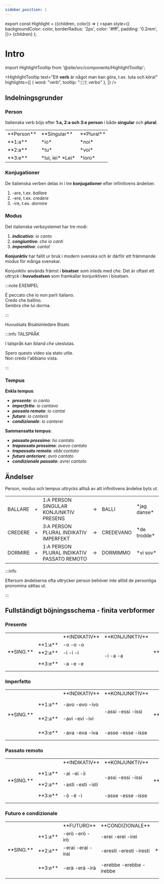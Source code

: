 ```yaml
---
sidebar_position: 1
---
```


export const Highlight = ({children, color}) => (
  <span
    style={{
      backgroundColor: color,
      borderRadius: '2px',
      color: '#fff',
      padding: '0.2rem',
    }}>
    {children}
  </span>
);

# <Highlight color="#0f025b">Intro</Highlight>

import HighlightTooltip from '@site/src/components/HighlightTooltip';

<HighlightTooltip
  text="Ett <strong>verb</strong> är något man kan göra, t.ex. tuta och köra!"
  highlights={[
    { word: "verb", tooltip: "🇮🇹 verbo" },
  ]}
/>

## <Highlight color="#0f025b">Indelningsgrunder</Highlight>

### <Highlight color="#0f025b">Person</Highlight>

Italienska verb böjs efter **1:a, 2:a och 3:e person** i både **singular** och **plural**.

<table>
  <tbody>
  <tr>
      <td> **Person**</td>
      <td> **Singular**</td>
      <td> **Plural**</td>
      </tr>
    <tr>
      <td> **1:a**</td>
      <td> *io*</td>
      <td> *noi*</td>
    </tr>
    <tr>
      <td> **2:a**</td>
      <td> *tu*</td>
      <td> *voi*</td>
    </tr>
    <tr>
      <td> **3:e**</td>
      <td> *lui, lei*      
      *Lei*</td>
      <td> *loro*</td>
    </tr>
  </tbody>
</table>


### <Highlight color="#0f025b">Konjugationer</Highlight>

De italienska verben delas in i tre **konjugationer** efter infinitivens ändelser.

1. <span className="highlight-blue">-are</span>, t.ex. *<span className="highlight-blue">ballare</span>*
2. <span className="highlight-red">-ere</span>, t.ex. *<span className="highlight-red">credere</span>*
3. <span className="highlight-green">-ire</span>, t.ex. *<span className="highlight-green">dormire</span>*

### <Highlight color="#0f025b">Modus</Highlight>

Det italienska verbsystemet har tre modi:

1. ***indicativo***: *io canto*
2. ***congiuntivo***: *che io canti*
3. ***imperativo***: *canta!*

**Konjunktiv** har fallit ur bruk i modern svenska och är därför ett främmande modus för många svenskar. 

Konjunktiv används främst i **bisatser** som inleds med *che*. Det är oftast ett uttryck i **huvudsatsen** som framkallar konjunktiven i bisatsen. 

:::note EXEMPEL

<span className="highlight-blue">É peccato</span> <span className="highlight-aqua">che</span> <span className="highlight-red">io non parli italiano</span>.      
<span className="highlight-blue">Credo</span> <span className="highlight-aqua">che</span> <span className="highlight-red">ballino</span>.      
<span className="highlight-blue">Sembra</span> <span className="highlight-aqua">che</span> <span className="highlight-red">lui dorma</span>.      

:::

<div class="subject-box">
  <span class="blue-dot"></span>
  <span class="subject-text">Huvudsats</span>
    <span class="aqua-dot"></span>
  <span class="subject-text">Bisatsinledare</span>
    <span class="red-dot"></span>
  <span class="subject-text">Bisats</span>
</div>

:::info TALSPRÅK

I talspråk kan ibland *che* uteslutas.

<span className="highlight-blue">Spero</span> <span className="highlight-red">questo video sia stato utile</span>.     
<span className="highlight-blue">Non credo</span> <span className="highlight-red">l'abbiano vista</span>.  


:::

### <Highlight color="#0f025b">Tempus</Highlight>

**Enkla tempus**:

- ***presente***: *io canto*
- ***imperfetto***: *io cantavo*
- ***passato remoto***: *io cantai*
- ***futuro***: *io canterò*
- ***condizionale***: *io canterei*

**Sammansatta tempus**:

- ***passato prossimo***: *ho cantato*
- ***trapassato prossimo***: *avevo cantato*
- ***trapassato remoto***: *ebbi contato*
- ***futuro anteriore***: *avrò cantato*
- ***condizionale passato***: *avrei cantato*

## <Highlight color="#0f025b">Ändelser</Highlight>

<span className="highlight-aqua">Person</span>, <span className="highlight-yellowgreen">modus</span> och <span className="highlight-purple">tempus</span> uttrycks alltså av att infinitivens ändelse byts ut.

<table>
<tbody>
<tr>
<td style={{ textAlign: 'center' }}><span className="highlight-blue">BALLARE</span></td>
<td><div style={{ padding: '10px', fontSize: '30px', color: 'var(--highlight)', textAlign: 'center' }}> + </div></td>
<td style={{ textAlign: 'center' }}><span className="highlight-aqua">1:A PERSON SINGULAR</span>     
<span className="highlight-yellowgreen">KONJUNKTIV</span>      
<span className="highlight-purple">PRESENS</span></td>
<td><div style={{ padding: '10px', fontSize: '30px', color: 'var(--highlight)', textAlign: 'center' }}> → </div></td>
<td style={{ textAlign: 'center' }}><span className="highlight-blue">BALLI</span></td>
<td>*jag danse*</td>
</tr>
<tr>
<td style={{ textAlign: 'center' }}><span className="highlight-red">CREDERE</span></td>
<td><div style={{ padding: '10px', fontSize: '30px', color: 'var(--highlight)', textAlign: 'center' }}> + </div></td>
<td style={{ textAlign: 'center' }}><span className="highlight-aqua">3:A PERSON PLURAL</span>     
<span className="highlight-yellowgreen">INDIKATIV</span>      
<span className="highlight-purple">IMPERFEKT</span></td>
<td><div style={{ padding: '10px', fontSize: '30px', color: 'var(--highlight)', textAlign: 'center' }}> → </div></td>
<td style={{ textAlign: 'center' }}><span className="highlight-red">CREDEVANO</span></td>
<td>*de trodde*</td>
</tr>
<tr>
<td style={{ textAlign: 'center' }}><span className="highlight-green">DORMIRE</span></td>
<td><div style={{ padding: '10px', fontSize: '30px', color: 'var(--highlight)', textAlign: 'center' }}> + </div></td>
<td style={{ textAlign: 'center' }}><span className="highlight-aqua">1:A PERSON PLURAL</span>     
<span className="highlight-yellowgreen">INDIKATIV</span>      
<span className="highlight-purple">PASSATO REMOTO</span></td>
<td><div style={{ padding: '10px', fontSize: '30px', color: 'var(--highlight)', textAlign: 'center' }}> → </div></td>
<td style={{ textAlign: 'center' }}><span className="highlight-green">DORMIMMO</span></td>
<td>*vi sov*</td>
</tr>
</tbody>
</table>

:::info

Eftersom ändelserna ofta uttrycker person behöver inte alltid de personliga pronomina sättas ut.

:::

## <Highlight color="#0f025b">Fullständigt böjningsschema - finita verbformer</Highlight>

### <Highlight color="#0f025b">Presente</Highlight>


<table>
<tbody>
<tr>
<td rowspan="4">**SING.**</td>
<td></td>
<td>**INDIKATIV**</td>
<td>**KONJUNKTIV**</td>
<td rowspan="4">**PLUR.**</td>
<td>**INDIKATIV**</td>
<td>**KONJUNKTIV**</td>
</tr>
<tr>
<td>**1:a**</td>
<td style={{ textAlign: 'center' }}><span className="highlight-blue">-o</span>     
<span className="highlight-red">-o</span>     
<span className="highlight-green">-o</span></td>
<td rowspan="3" style={{ textAlign: 'center' }}><span className="highlight-blue">-i</span>     
<span className="highlight-red">-a</span>     
<span className="highlight-green">-a</span></td>
<td colspan="2" style={{ textAlign: 'center' }}><span className="highlight-blue">-iamo</span>     
<span className="highlight-red">-iamo</span>     
<span className="highlight-green">-iamo</span></td>     
</tr>
<tr>
<td>**2:a**</td>
<td style={{ textAlign: 'center' }}><span className="highlight-blue">-i</span>     
<span className="highlight-red">-i</span>     
<span className="highlight-green">-i</span></td>
<td style={{ textAlign: 'center' }}><span className="highlight-blue">-ate</span>     
<span className="highlight-red">-ete</span>     
<span className="highlight-green">-ite</span></td>     <td style={{ textAlign: 'center' }}><span className="highlight-blue">-iate</span>     
<span className="highlight-red">-iate</span>     
<span className="highlight-green">-iate</span></td>
</tr>
<tr>
<td>**3:e**</td>
<td style={{ textAlign: 'center' }}><span className="highlight-blue">-a</span>     
<span className="highlight-red">-e</span>     
<span className="highlight-green">-e</span></td>
<td style={{ textAlign: 'center' }}><span className="highlight-blue">-ano</span>     
<span className="highlight-red">-ono</span>     
<span className="highlight-green">-ono</span></td>   <td style={{ textAlign: 'center' }}><span className="highlight-blue">-ino</span>     
<span className="highlight-red">-ano</span>     
<span className="highlight-green">-ano</span></td>
</tr>
</tbody>
</table>

### <Highlight color="#0f025b">Imperfetto</Highlight>


<table>
<tbody>
<tr>
<td rowspan="4">**SING.**</td>
<td></td>
<td>**INDIKATIV**</td>
<td>**KONJUNKTIV**</td>
<td rowspan="4">**PLUR.**</td>
<td>**INDIKATIV**</td>
<td>**KONJUNKTIV**</td>
</tr>
<tr>
<td>**1:a**</td>
<td style={{ textAlign: 'center' }}><span className="highlight-blue">-avo</span>     
<span className="highlight-red">-evo</span>     
<span className="highlight-green">-ivo</span></td>
<td rowspan="2" style={{ textAlign: 'center' }}><span className="highlight-blue">-assi</span>     
<span className="highlight-red">-essi</span>     
<span className="highlight-green">-issi</span></td>
<td style={{ textAlign: 'center' }}><span className="highlight-blue">-avamo</span>     
<span className="highlight-red">-evamo</span>     
<span className="highlight-green">-ivamo</span></td><td style={{ textAlign: 'center' }}><span className="highlight-blue">-assimo</span>     
<span className="highlight-red">-essimo</span>     
<span className="highlight-green">-issimo</span></td>       
</tr>
<tr>
<td>**2:a**</td>
<td style={{ textAlign: 'center' }}><span className="highlight-blue">-avi</span>     
<span className="highlight-red">-evi</span>     
<span className="highlight-green">-ivi</span></td>
<td style={{ textAlign: 'center' }}><span className="highlight-blue">-avate</span>     
<span className="highlight-red">-evate</span>     
<span className="highlight-green">-ivate</span></td>     <td style={{ textAlign: 'center' }}><span className="highlight-blue">-aste</span>     
<span className="highlight-red">-este</span>     
<span className="highlight-green">-iste</span></td>
</tr>
<tr>
<td>**3:e**</td>
<td style={{ textAlign: 'center' }}><span className="highlight-blue">-ava</span>     
<span className="highlight-red">-eva</span>     
<span className="highlight-green">-iva</span></td>
<td style={{ textAlign: 'center' }}><span className="highlight-blue">-asse</span>     
<span className="highlight-red">-esse</span>     
<span className="highlight-green">-isse</span></td>
<td style={{ textAlign: 'center' }}><span className="highlight-blue">-avano</span>     
<span className="highlight-red">-evano</span>     
<span className="highlight-green">-ivano</span></td>   <td style={{ textAlign: 'center' }}><span className="highlight-blue">-assero</span>     
<span className="highlight-red">-essero</span>     
<span className="highlight-green">-issero</span></td>
</tr>
</tbody>
</table>

### <Highlight color="#0f025b">Passato remoto</Highlight>

<table>
<tbody>
<tr>
<td rowspan="4">**SING.**</td>
<td></td>
<td>**INDIKATIV**</td>
<td>**KONJUNKTIV**</td>
<td rowspan="4">**PLUR.**</td>
<td>**INDIKATIV**</td>
<td>**KONJUNKTIV**</td>
</tr>
<tr>
<td>**1:a**</td>
<td style={{ textAlign: 'center' }}><span className="highlight-blue">-ai</span>     
<span className="highlight-red">-ei</span>     
<span className="highlight-green">-ii</span></td>
<td rowspan="2" style={{ textAlign: 'center' }}><span className="highlight-blue">-assi</span>     
<span className="highlight-red">-essi</span>     
<span className="highlight-green">-issi</span></td>
<td style={{ textAlign: 'center' }}><span className="highlight-blue">-ammo</span>     
<span className="highlight-red">-emmo</span>     
<span className="highlight-green">-immo</span></td><td style={{ textAlign: 'center' }}><span className="highlight-blue">-assimo</span>     
<span className="highlight-red">-essimo</span>     
<span className="highlight-green">-issimo</span></td>       
</tr>
<tr>
<td>**2:a**</td>
<td style={{ textAlign: 'center' }}><span className="highlight-blue">-asti</span>     
<span className="highlight-red">-esti</span>     
<span className="highlight-green">-isti</span></td>
<td colspan="2" style={{ textAlign: 'center' }}><span className="highlight-blue">-aste</span>     
<span className="highlight-red">-este</span>     
<span className="highlight-green">-iste</span></td>     
</tr>
<tr>
<td>**3:e**</td>
<td style={{ textAlign: 'center' }}><span className="highlight-blue">-ò</span>     
<span className="highlight-red">-é</span>     
<span className="highlight-green">-ì</span></td>
<td style={{ textAlign: 'center' }}><span className="highlight-blue">-asse</span>     
<span className="highlight-red">-esse</span>     
<span className="highlight-green">-isse</span></td>
<td style={{ textAlign: 'center' }}><span className="highlight-blue">-arono</span>     
<span className="highlight-red">-erono</span>     
<span className="highlight-green">-irono</span></td>   <td style={{ textAlign: 'center' }}><span className="highlight-blue">-assero</span>     
<span className="highlight-red">-essero</span>     
<span className="highlight-green">-issero</span></td>
</tr>
</tbody>
</table>

### <Highlight color="#0f025b">Futuro e condizionale</Highlight>

<table>
<tbody>
<tr>
<td rowspan="4">**SING.**</td>
<td></td>
<td>**FUTURO**</td>
<td>**CONDIZIONALE**</td>
<td rowspan="4">**PLUR.**</td>
<td>**FUTURO**</td>
<td>**CONDIZIONALE**</td>
</tr>
<tr>
<td>**1:a**</td>
<td style={{ textAlign: 'center' }}><span className="highlight-blue">-erò</span>     
<span className="highlight-red">-erò</span>     
<span className="highlight-green">-irò</span></td>
<td style={{ textAlign: 'center' }}><span className="highlight-blue">-erei</span>     
<span className="highlight-red">-erei</span>     
<span className="highlight-green">-irei</span></td>
<td style={{ textAlign: 'center' }}><span className="highlight-blue">-eremo</span>     
<span className="highlight-red">-eremo</span>     
<span className="highlight-green">-iremo</span></td><td style={{ textAlign: 'center' }}><span className="highlight-blue">-eremmo</span>     
<span className="highlight-red">-eremmo</span>     
<span className="highlight-green">-iremmo</span></td>       
</tr>
<tr>
<td>**2:a**</td>
<td style={{ textAlign: 'center' }}><span className="highlight-blue">-erai</span>     
<span className="highlight-red">-erai</span>     
<span className="highlight-green">-irai</span></td>     <td style={{ textAlign: 'center' }}><span className="highlight-blue">-eresti</span>     
<span className="highlight-red">-eresti</span>     
<span className="highlight-green">-iresti</span></td>
<td style={{ textAlign: 'center' }}><span className="highlight-blue">-erete</span>     
<span className="highlight-red">-erete</span>     
<span className="highlight-green">-irete</span></td>     <td style={{ textAlign: 'center' }}><span className="highlight-blue">-ereste</span>     
<span className="highlight-red">-ereste</span>     
<span className="highlight-green">-ireste</span></td>
</tr>
<tr>
<td>**3:e**</td>
<td style={{ textAlign: 'center' }}><span className="highlight-blue">-erà</span>     
<span className="highlight-red">-erà</span>     
<span className="highlight-green">-irà</span></td>
<td style={{ textAlign: 'center' }}><span className="highlight-blue">-erebbe</span>     
<span className="highlight-red">-erebbe</span>     
<span className="highlight-green">-irebbe</span></td>
<td style={{ textAlign: 'center' }}><span className="highlight-blue">-eranno</span>     
<span className="highlight-red">-eranno</span>     
<span className="highlight-green">-iranno</span></td>   <td style={{ textAlign: 'center' }}><span className="highlight-blue">-erebbero</span>     
<span className="highlight-red">-erebbero</span>     
<span className="highlight-green">-irebbero</span></td>
</tr>
</tbody>
</table>